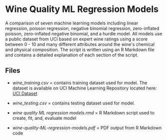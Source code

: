 # Wine Quality ML Regression Models

A comparison of seven machine learning models including linear regression, poisson regression, negative binomial regression, zero-inflated poisson, zero-inflated negative binomial, and a hurdle model. All models use a public dataset from UCI based on expert wine ratings using a score between 0 - 10 and many different attributes around the wine's chemical and physical composition. The script is written using an R Markdown file and contains a detailed explanation of each section of the script.


## Files

- *wine_training.csv* = contains training dataset used for model. The dataset is available on UCI Machine Learning Repository located here: [UCI Dataset](https://archive.ics.uci.edu/dataset/186/wine+quality)

- *wine_testing.csv* = contains testing dataset used for model.

- *wine quality ML regression models.rmd* = R Markdown script used to create, fit, and, evaluate model

- *wine-quality-ML-regression-models.pdf* = PDF output from R Markdown code

